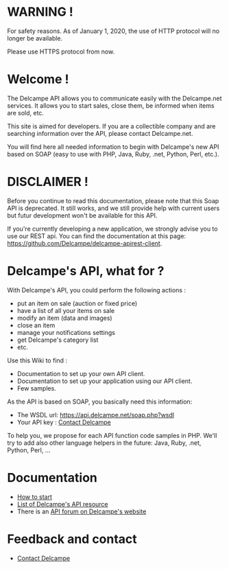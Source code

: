 # WARNING !
For safety reasons. As of January 1, 2020, the use of HTTP protocol will no longer be available. 

Please use HTTPS protocol from now.

# Welcome !

The Delcampe API allows you to communicate easily with the Delcampe.net services. It allows you to start sales, close them, be informed when items are sold, etc.

This site is aimed for developers. If you are a collectible company and are searching information over the API, please contact Delcampe.net.

You will find here all needed information to begin with Delcampe's new API based on SOAP (easy to use with PHP, Java, Ruby, .net, Python, Perl, etc.).

# DISCLAIMER !

Before you continue to read this documentation, please note that this Soap API is deprecated. It still works, and we still provide help with current users but futur development won't be available for this API.

If you're currently developing a new application, we strongly advise you to use our REST api.
You can find the documentation at this page: https://github.com/Delcampe/delcampe-apirest-client.

# Delcampe's API, what for ?

With Delcampe's API, you could perform the following actions :

* put an item on sale (auction or fixed price)
* have a list of all your items on sale
* modify an item (data and images)
* close an item
* manage your notifications settings
* get Delcampe's category list
* etc. 

Use this Wiki to find :

* Documentation to set up your own API client.
* Documentation to set up your application using our API client.
* Few samples. 

As the API is based on SOAP, you basically need this information:

* The WSDL url: https://api.delcampe.net/soap.php?wsdl
* Your API key : [Contact Delcampe](https://github.com/Delcampe/delcampe-api-client/wiki/Contact-Delcampe)

To help you, we propose for each API function code samples in PHP. We'll try to add also other language helpers in the future: Java, Ruby, .net, Python, Perl, ...

# Documentation

* [How to start](https://github.com/Delcampe/delcampe-api-client/wiki/How-to-start)
* [List of Delcampe's API resource](https://github.com/Delcampe/delcampe-api-client/wiki/List-of-Delcampe%27s-API-resource)
* There is an [API forum on Delcampe's website](https://www.delcampe.net/en_GB/forum/api-users)
# Feedback and contact
* [Contact Delcampe](https://github.com/Delcampe/delcampe-api-client/wiki/Contact-Delcampe)
